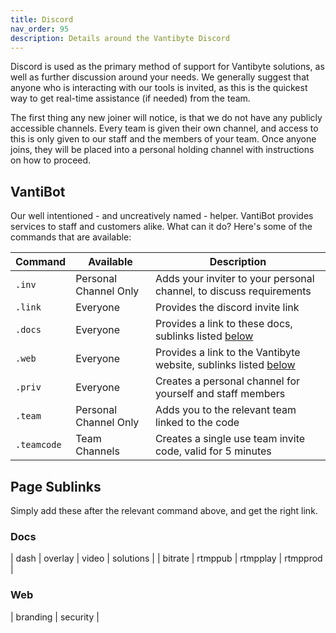 ```yaml
---
title: Discord
nav_order: 95
description: Details around the Vantibyte Discord
---
```


Discord is used as the primary method of support for Vantibyte solutions, as well as further discussion around your needs. We generally suggest that anyone who is interacting with our tools is invited, as this is the quickest way to get real-time assistance (if needed) from the team.

The first thing any new joiner will notice, is that we do not have any publicly accessible channels. Every team is given their own channel, and access to this is only given to our staff and the members of your team. Once anyone joins, they will be placed into a personal holding channel with instructions on how to proceed.

## VantiBot

Our well intentioned - and uncreatively named - helper. VantiBot provides services to staff and customers alike. What can it do? Here's some of the commands that are available:

| Command     | Available             | Description                                                             |
| ----------- | --------------------- | ----------------------------------------------------------------------- |
| `.inv`      | Personal Channel Only | Adds your inviter to your personal channel, to discuss requirements     |
| `.link`     | Everyone              | Provides the discord invite link                                        |
| `.docs`     | Everyone              | Provides a link to these docs, sublinks listed [below](#docs)           |
| `.web`      | Everyone              | Provides a link to the Vantibyte website, sublinks listed [below](#web) |
| `.priv`     | Everyone              | Creates a personal channel for yourself and staff members               |
| `.team`     | Personal Channel Only | Adds you to the relevant team linked to the code                        |
| `.teamcode` | Team Channels         | Creates a single use team invite code, valid for 5 minutes              |

## Page Sublinks

Simply add these after the relevant command above, and get the right link.

### Docs

| dash | overlay | video | solutions |
| bitrate | rtmppub | rtmpplay | rtmpprod |

### Web

| branding | security |
